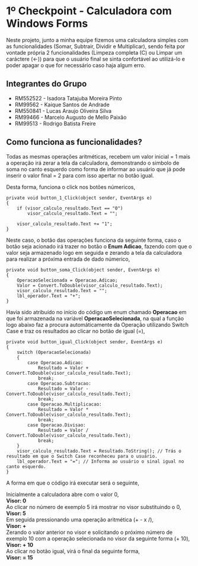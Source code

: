 # 1º Checkpoint - Calculadora com Windows Forms

Neste projeto, junto a minha equipe fizemos uma calculadora simples com as funcionalidades (Somar, Subtrair, Dividir e Multiplicar), sendo feita por vontade própria 2 funcionalidades (Limpeza completa (C) ou Limpar um caráctere (←)) para que o usuário final se sinta confortável ao utilizá-lo e poder apagar o que for necessário caso haja algum erro.

## Integrantes do Grupo

- RM552522 - Isadora Tatajuba Moreira Pinto
- RM99562  - Kaique Santos de Andrade
- RM550841 - Lucas Araujo Oliveira Silva
- RM99466  - Marcelo Augusto de Mello Paixão
- RM99513  - Rodrigo Batista Freire

## Como funciona as funcionalidades?

Todas as mesmas operações aritméticas, recebem um valor inicial = 1 mais a operação irá zerar a tela da calculadora, demonstrando o simbolo de soma no canto esquerdo como forma de informar ao usuário que já pode inserir o valor final = 2 para com isso apertar no botão igual.

Desta forma, funciona o click nos botões númericos,

```
private void button_1_Click(object sender, EventArgs e)
{
    if (visor_calculo_resultado.Text == "0")
        visor_calculo_resultado.Text = "";

    visor_calculo_resultado.Text += "1";
}
```

Neste caso, o botão das operações funciona da seguinte forma, caso o botão seja acionado irá trazer no botão o **Enum Adicao**, 
fazendo com que o valor seja armazenado logo em seguida e zerando a tela da calculadora para realizar a próxima entrada de dado númerico,
```
private void button_soma_Click(object sender, EventArgs e)
{
    OperacaoSelecionada = Operacao.Adicao;
    Valor = Convert.ToDouble(visor_calculo_resultado.Text);
    visor_calculo_resultado.Text = "";
    lbl_operador.Text = "+";
}
```

Havia sido atribuído no início do código um enum chamado **Operacao** em que foi armazenada na variável **OperacaoSelecionada**, 
na qual a função logo abaixo faz a procura automáticamente da Operação utilizando Switch Case e traz os resultados ao clicar no botão de igual (=),

```
private void button_igual_Click(object sender, EventArgs e)
{
    switch (OperacaoSelecionada)
    {
        case Operacao.Adicao:
            Resultado = Valor + Convert.ToDouble(visor_calculo_resultado.Text);
            break;
        case Operacao.Subtracao:
            Resultado = Valor - Convert.ToDouble(visor_calculo_resultado.Text);
            break;
        case Operacao.Multiplicacao:
            Resultado = Valor * Convert.ToDouble(visor_calculo_resultado.Text);
            break;
        case Operacao.Divisao:
            Resultado = Valor / Convert.ToDouble(visor_calculo_resultado.Text);
            break;
    }
    visor_calculo_resultado.Text = Resultado.ToString(); // Trás o resultado em que o Switch Case reconheceu para o usuário.
    lbl_operador.Text = "="; // Informa ao usuário o sinal igual no canto esquerdo.
}
```

A forma em que o código irá executar será o seguinte,

Inicialmente a calculadora abre com o valor 0,<br>
**Visor: 0**<br>
Ao clicar no número de exemplo 5 irá mostrar no visor substituindo o 0,<br>
**Visor: 5**<br>
Em seguida pressionando uma operação aritmética (+ - x /),<br>
**Visor: +**<br>
Zerando o valor anterior no visor e solicitando o próximo número de exemplo 10 com a operação selecionada no visor da seguinte forma (+   10),<br>
**Visor: + 10**<br>
Ao clicar no botão igual, virá o final da seguinte forma,<br>
**Visor: = 15**
